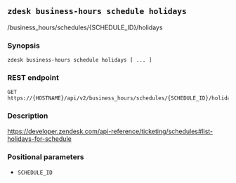 ## `zdesk business-hours schedule holidays`

/business_hours/schedules/{SCHEDULE_ID}/holidays

### Synopsis

    zdesk business-hours schedule holidays [ ... ]

### REST endpoint

    GET https://{HOSTNAME}/api/v2/business_hours/schedules/{SCHEDULE_ID}/holidays

### Description

https://developer.zendesk.com/api-reference/ticketing/schedules#list-holidays-for-schedule

### Positional parameters

* `SCHEDULE_ID`

